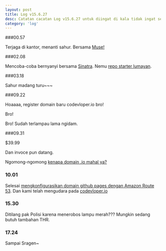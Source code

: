 ```yaml
---
layout: post
title: Log v15.6.27
desc: Catatan cacatan Log v15.6.27 untuk diingat di kala tidak ingat sekaligus sengaja tidak ingat agar kembali mengingat.
category: 'log'
---
```


###00.57

Terjaga di kantor, menanti sahur. Bersama [Muse!](https://www.youtube.com/watch?v=l5_5YPLWkwA)

###02.08

Mencoba-coba bernyanyi bersama [Sinatra](http://www.sinatrarb.com/). Nemu [repo starter lumayan](https://github.com/okor/sinatra-haml-scss).

###03.18

Sahur madang turu~~~

###09.22

Hoaaaa, register domain baru codevloper.io bro!

Bro!

Bro! Sudah terlampau lama ngidam.

###09.31

$39.99

Dan invoce pun datang.

Ngomong-ngomong [kenapa domain .io mahal ya?](http://www.quora.com/Why-are-io-domains-more-expensive-than-com-domains)

### 10.01

Selesai [mengkonfigurasikan domain github pages dengan Amazon Route 53](http://sophiafeng.com/technical/2015/02/12/setting-up-custom-domain-name-with-github-pages-and-amazon-route-53/). Dan kami telah mengudara pada [codevloper.io](https://go.gizipp.com/http://codevloper.io)

### 15.30

Ditilang pak Polisi karena menerobos lampu merah??? Mungkin sedang butuh tambahan THR.

### 17.24

Sampai Sragen~
